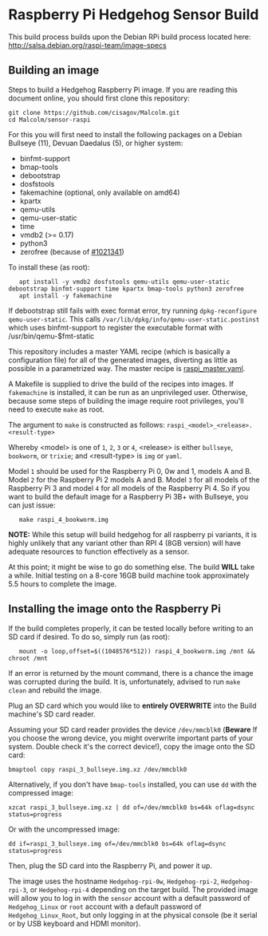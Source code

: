 # Raspberry Pi Hedgehog Sensor Build

This build process builds upon the Debian RPi build process located here:
http://salsa.debian.org/raspi-team/image-specs

## Building an image

Steps to build a Hedgehog Raspberry Pi image.
If you are reading this document online, you should first
clone this repository:

```shell
git clone https://github.com/cisagov/Malcolm.git
cd Malcolm/sensor-raspi
```

For this you will first need to install the following packages on a
Debian Bullseye (11), Devuan Daedalus (5), or higher system:

* binfmt-support
* bmap-tools
* debootstrap
* dosfstools
* fakemachine (optional, only available on amd64)
* kpartx
* qemu-utils
* qemu-user-static
* time
* vmdb2 (>= 0.17)
* python3
* zerofree (because of [#1021341](https://bugs.debian.org/1021341))

To install these (as root):
```shell
   apt install -y vmdb2 dosfstools qemu-utils qemu-user-static debootstrap binfmt-support time kpartx bmap-tools python3 zerofree
   apt install -y fakemachine
```

If debootstrap still fails with exec format error, try
running `dpkg-reconfigure qemu-user-static`. This calls
`/var/lib/dpkg/info/qemu-user-static.postinst` which uses binfmt-support
to register the executable format with /usr/bin/qemu-$fmt-static

This repository includes a master YAML recipe (which is basically a
configuration file) for all of the generated images, diverting as
little as possible in a parametrized way. The master recipe is
[raspi_master.yaml](raspi_master.yaml).

A Makefile is supplied to drive the build of the recipes into images.
If `fakemachine` is installed, it can be run as an unprivileged user.
Otherwise, because some steps of building the image require root privileges,
you'll need to execute `make` as root.

The argument to `make` is constructed as follows:
`raspi_<model>_<release>.<result-type>`

Whereby <model\> is one of `1`, `2`, `3` or `4`, <release\> is either
`bullseye`, `bookworm`, or `trixie`; and <result-type\> is `img` or `yaml`.

Model `1` should be used for the Raspberry Pi 0, 0w and 1, models A and
B. Model `2` for the Raspberry Pi 2 models A and B. Model `3` for all
models of the Raspberry Pi 3 and model `4` for all models of the
Raspberry Pi 4.
So if you want to build the default image for a Raspberry Pi 3B+ with
Bullseye, you can just issue:

```shell
   make raspi_4_bookworm.img
```

**NOTE:** While this setup will build hedgehog for all raspberry pi variants, it is highly unlikely 
that any variant other than RPI 4 (8GB version) will have adequate resources to function effectively as a sensor.

At this point; it might be wise to go do something else. The build **WILL** take a while. 
Initial testing on a 8-core 16GB build machine took approximately 5.5 hours to complete the image.

## Installing the image onto the Raspberry Pi

If the build completes properly, it can be tested locally before writing to an SD card if desired.
To do so, simply run (as root):

```shell
   mount -o loop,offset=$((1048576*512)) raspi_4_bookworm.img /mnt && chroot /mnt
```

If an error is returned by the mount command, there is a chance the image was corrupted during the build.
It is, unfortunately, advised to run `make clean` and rebuild the image. 

Plug an SD card which you would like to **entirely OVERWRITE** into the Build machine's SD card reader.

Assuming your SD card reader provides the device `/dev/mmcblk0`
(**Beware** If you choose the wrong device, you might overwrite
important parts of your system.  Double check it's the correct
device!), copy the image onto the SD card:

```shell
bmaptool copy raspi_3_bullseye.img.xz /dev/mmcblk0
```

Alternatively, if you don't have `bmap-tools` installed, you can use
`dd` with the compressed image:

```shell
xzcat raspi_3_bullseye.img.xz | dd of=/dev/mmcblk0 bs=64k oflag=dsync status=progress
```

Or with the uncompressed image:

```shell
dd if=raspi_3_bullseye.img of=/dev/mmcblk0 bs=64k oflag=dsync status=progress
```

Then, plug the SD card into the Raspberry Pi, and power it up.

The image uses the hostname `Hedgehog-rpi-0w`, `Hedgehog-rpi-2`, `Hedgehog-rpi-3`, or `Hedgehog-rpi-4` depending on the
target build. The provided image will allow you to log in with the
`sensor` account with a default password of `Hedgehog_Linux` or 
`root` account with a default password of `Hedgehog_Linux_Root`, but only logging in at the
physical console (be it serial or by USB keyboard and HDMI monitor).
